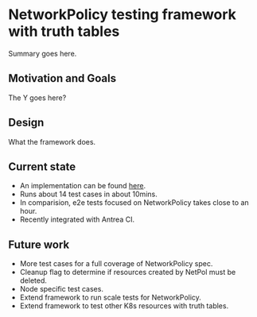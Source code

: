 # NetworkPolicy testing framework with truth tables

Summary goes here.

## Motivation and Goals

The Y goes here?

## Design

What the framework does.

## Current state

- An implementation can be found [here](https://github.com/vmware-tanzu/antrea/tree/master/hack/netpol).
- Runs about 14 test cases in about 10mins.
- In comparision, e2e tests focused on NetworkPolicy takes close to an hour.
- Recently integrated with Antrea CI.

## Future work

- More test cases for a full coverage of NetworkPolicy spec.
- Cleanup flag to determine if resources created by NetPol must be deleted.
- Node specific test cases.
- Extend framework to run scale tests for NetworkPolicy.
- Extend framework to test other K8s resources with truth tables.
